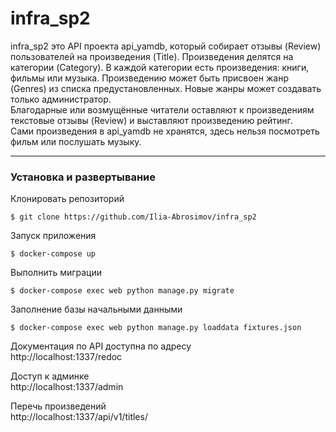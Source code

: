 # infra_sp2
infra_sp2 это API проекта api_yamdb, который собирает отзывы (Review) пользователей на произведения (Title). 
Произведения делятся на категории (Category). В каждой категории есть произведения: книги, фильмы или музыка.
Произведению может быть присвоен жанр (Genres) из списка предустановленных. Новые жанры может создавать только администратор.\
Благодарные или возмущённые читатели оставляют к произведениям текстовые отзывы (Review) и выставляют произведению рейтинг. \
Сами произведения в api_yamdb не хранятся, здесь нельзя посмотреть фильм или послушать музыку.

---
<h3> Установка и развертывание </h3>
Клонировать репозиторий

    $ git clone https://github.com/Ilia-Abrosimov/infra_sp2

Запуск приложения

    $ docker-compose up
  
Выполнить миграции

    $ docker-compose exec web python manage.py migrate
   
Заполнение базы начальными данными

    $ docker-compose exec web python manage.py loaddata fixtures.json 
 
Документация по API доступна по адресу\
http://localhost:1337/redoc

Доступ к админке\
http://localhost:1337/admin

Перечь произведений\
http://localhost:1337/api/v1/titles/